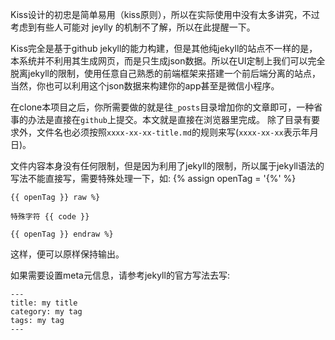 Kiss设计的初忠是简单易用（kiss原则），所以在实际使用中没有太多讲究，不过考虑到有些人可能对 jeylly 的机制不了解，所以在此提醒一下。

Kiss完全是基于github jekyll的能力构建，但是其他纯jekyll的站点不一样的是，本系统并不利用其生成网页，而是只生成json数据。所以在UI定制上我们可以完全
脱离jekyll的限制，使用任意自己熟悉的前端框架来搭建一个前后端分离的站点，当然，你也可以利用这个json数据来构建你的app甚至是微信小程序。

在clone本项目之后，你所需要做的就是往`_posts`目录增加你的文章即可，一种省事的办法是直接在`github`上提交。本文就是直接在浏览器里完成。
除了目录有要求外，文件名也必须按照`xxxx-xx-xx-title.md`的规则来写(`xxxx-xx-xx`表示年月日)。

文件内容本身没有任何限制，但是因为利用了jekyll的限制，所以属于jekyll语法的写法不能直接写，需要特殊处理一下，如:
{% assign openTag = '{%' %} 

```
{{ openTag }} raw %}

特殊字符 {{ code }}

{{ openTag }} endraw %}
```

这样，便可以原样保持输出。

如果需要设置meta元信息，请参考jekyll的官方写法去写:

```
---
title: my title
category: my tag
tags: my tag
---
```
